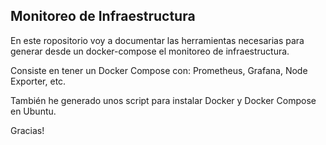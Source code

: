 ## Monitoreo de Infraestructura

En este ropositorio voy a documentar las herramientas necesarias para generar desde un docker-compose el monitoreo de infraestructura.

Consiste en tener un Docker Compose con: Prometheus, Grafana, Node Exporter, etc.

También he generado unos script para instalar Docker y Docker Compose en Ubuntu.

Gracias!